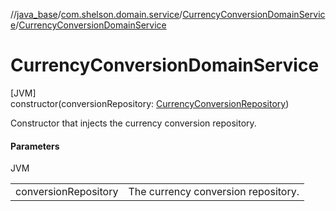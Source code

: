 //[java_base](../../../index.md)/[com.shelson.domain.service](../index.md)/[CurrencyConversionDomainService](index.md)/[CurrencyConversionDomainService](-currency-conversion-domain-service.md)

# CurrencyConversionDomainService

[JVM]\
constructor(conversionRepository: [CurrencyConversionRepository](../../com.shelson.domain.repository/-currency-conversion-repository/index.md))

Constructor that injects the currency conversion repository.

#### Parameters

JVM

| | |
|---|---|
| conversionRepository | The currency conversion repository. |
